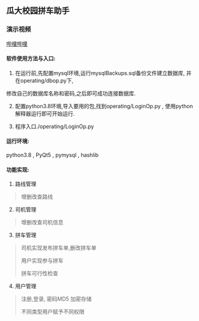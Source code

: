 ## 瓜大校园拼车助手

### 演示视频
[哔哩哔哩](https://www.bilibili.com/video/BV1Ta411k7XH/)

#### 软件使用方法与入口:

1. 在运行前,先配置mysql环境,运行mysqlBackups.sql备份文件建立数据库, 并在operating/dbop.py下,

修改自己的数据库名称和密码,之后即可成功连接数据库.

2. 配置python3.8环境,导入要用的包,找到operating/LoginOp.py , 使用python解释器运行即可开始运行.

3. 程序入口./operating/LoginOp.py

#### 运行环境:

python3.8 , PyQt5 , pymysql , hashlib

#### 功能实现:

1. 路线管理

> 增删改查路线

2. 司机管理

> 增删改查司机信息

3. 拼车管理

> 司机实现发布拼车单,删改拼车单
>
> 用户实现参与拼车
>
> 拼车可行性检查

4. 用户管理

> 注册,登录, 密码MD5 加密存储
>
> 不同类型用户赋予不同权限
